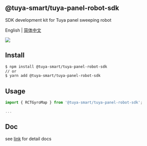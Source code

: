 ## @tuya-smart/tuya-panel-robot-sdk

SDK development kit for Tuya panel sweeping robot

English | [简体中文](./README-zh_CN.md)

[![](https://img.shields.io/npm/v/tuya-panel-robot-sdk/latest.svg)](https://www.npmjs.com/package/tuya-panel-robot-sdk)

## Install

```sh
$ npm install @tuya-smart/tuya-panel-robot-sdk
// or
$ yarn add @tuya-smart/tuya-panel-robot-sdk
```

## Usage

```js
import { RCTGyroMap } from '@tuya-smart/tuya-panel-robot-sdk';

...
```

## Doc

see [link](https://developer.tuya.com/cn/docs/iot/panel-development/panel-sdk-development/robot-vacuum-sdk-development) for detail docs
